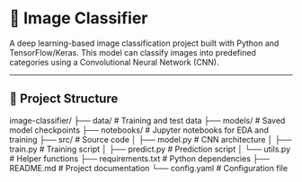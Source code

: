 # 🧠 Image Classifier

A deep learning-based image classification project built with Python and TensorFlow/Keras. This model can classify images into predefined categories using a Convolutional Neural Network (CNN).

---

## 📂 Project Structure

image-classifier/
├── data/ # Training and test data
├── models/ # Saved model checkpoints
├── notebooks/ # Jupyter notebooks for EDA and training
├── src/ # Source code
│ ├── model.py # CNN architecture
│ ├── train.py # Training script
│ ├── predict.py # Prediction script
│ └── utils.py # Helper functions
├── requirements.txt # Python dependencies
├── README.md # Project documentation
└── config.yaml # Configuration file
